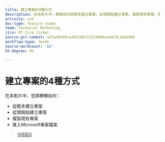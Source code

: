 ```yaml
---
title: 建立專案的4種方式
description: 在本影片中，瞭解如何從範本建立專案、從頭開始建立專案、複製現有專案、匯入Microsoft專案檔案
activity: use
doc-type: feature video
team: Technical Marketing
jira: KT-Jira ticket
source-git-commit: a25a49e59ca483246271214886ea4dc9c10e8d66
workflow-type: tm+mt
source-wordcount: '64'
ht-degree: 0%

---
```


# 建立專案的4種方式

在本影片中，您將瞭解如何：

* 從範本建立專案
* 從頭開始建立專案
* 複製現有專案
* 匯入Microsoft專案檔案

>[!VIDEO](https://video.tv.adobe.com/v/335084/?quality=12&learn=on)